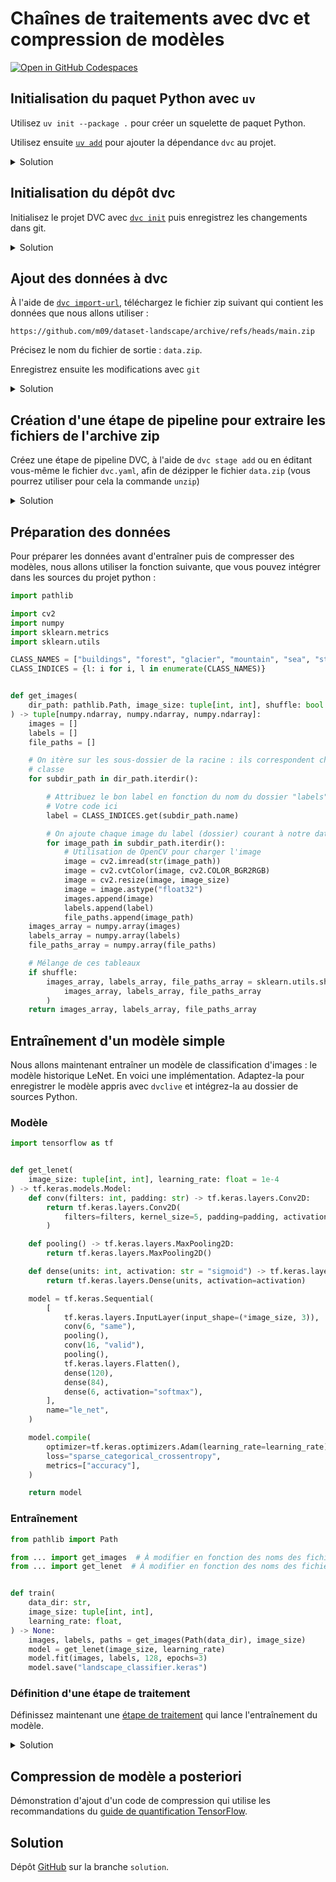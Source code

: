 # Chaînes de traitements avec dvc et compression de modèles

[![Open in GitHub Codespaces](https://github.com/codespaces/badge.svg)](https://codespaces.new/shuuchuu/compression)

## Initialisation du paquet Python avec `uv`

Utilisez `uv init --package .` pour créer un squelette de paquet Python.

Utilisez ensuite [`uv add`](https://docs.astral.sh/uv/concepts/projects/dependencies/#adding-dependencies) pour ajouter la dépendance `dvc` au projet.

<details><summary>Solution</summary>

    uv init --package .
    uv add dvc
</details>

## Initialisation du dépôt dvc

Initialisez le projet DVC avec [`dvc init`](https://dvc.org/doc/command-reference/init#init) puis enregistrez les changements dans git.

<details><summary>Solution</summary>

    dvc init
    git commit -m "Initialisation de DVC"
</details>

## Ajout des données à dvc

À l'aide de [`dvc import-url`](https://dvc.org/doc/command-reference/import-url), téléchargez le fichier zip suivant qui contient les données que nous allons utiliser&nbsp;:

    https://github.com/m09/dataset-landscape/archive/refs/heads/main.zip

Précisez le nom du fichier de sortie&nbsp;: `data.zip`.

Enregistrez ensuite les modifications avec `git`

<details><summary>Solution</summary>

    dvc import-url https://github.com/m09/dataset-landscape/archive/refs/heads/main.zip data.zip
    git add .gitignore data.zip.dvc

    git commit -m "Ajout des données"
</details>

## Création d'une étape de pipeline pour extraire les fichiers de l'archive zip

Créez une étape de pipeline DVC, à l'aide de `dvc stage add` ou en éditant vous-même le fichier `dvc.yaml`, afin de dézipper le fichier `data.zip` (vous pourrez utiliser pour cela la commande `unzip`)

<details><summary>Solution</summary>

    dvc stage add -n decompress -d data.zip -o dataset-landscape-main unzip data.zip
    dvc repro
    git add dvc.lock dvc.yaml .gitignore
    git commit -m "Ajout de l'étape de décompression"
</details>

## Préparation des données

Pour préparer les données avant d'entraîner puis de compresser des modèles, nous allons utiliser la fonction suivante, que vous pouvez intégrer dans les sources du projet python&nbsp;:

```python
import pathlib

import cv2
import numpy
import sklearn.metrics
import sklearn.utils

CLASS_NAMES = ["buildings", "forest", "glacier", "mountain", "sea", "street"]
CLASS_INDICES = {l: i for i, l in enumerate(CLASS_NAMES)}


def get_images(
    dir_path: pathlib.Path, image_size: tuple[int, int], shuffle: bool = True
) -> tuple[numpy.ndarray, numpy.ndarray, numpy.ndarray]:
    images = []
    labels = []
    file_paths = []

    # On itère sur les sous-dossier de la racine : ils correspondent chacun à une
    # classe
    for subdir_path in dir_path.iterdir():

        # Attribuez le bon label en fonction du nom du dossier "labels"
        # Votre code ici
        label = CLASS_INDICES.get(subdir_path.name)

        # On ajoute chaque image du label (dossier) courant à notre dataset
        for image_path in subdir_path.iterdir():
            # Utilisation de OpenCV pour charger l'image
            image = cv2.imread(str(image_path))
            image = cv2.cvtColor(image, cv2.COLOR_BGR2RGB)
            image = cv2.resize(image, image_size)
            image = image.astype("float32")
            images.append(image)
            labels.append(label)
            file_paths.append(image_path)
    images_array = numpy.array(images)
    labels_array = numpy.array(labels)
    file_paths_array = numpy.array(file_paths)

    # Mélange de ces tableaux
    if shuffle:
        images_array, labels_array, file_paths_array = sklearn.utils.shuffle(
            images_array, labels_array, file_paths_array
        )
    return images_array, labels_array, file_paths_array
```

## Entraînement d'un modèle simple

Nous allons maintenant entraîner un modèle de classification d'images&nbsp;: le modèle historique LeNet. En voici une implémentation. Adaptez-la pour enregistrer le modèle appris avec `dvclive` et intégrez-la au dossier de sources Python.

### Modèle

```python
import tensorflow as tf


def get_lenet(
    image_size: tuple[int, int], learning_rate: float = 1e-4
) -> tf.keras.models.Model:
    def conv(filters: int, padding: str) -> tf.keras.layers.Conv2D:
        return tf.keras.layers.Conv2D(
            filters=filters, kernel_size=5, padding=padding, activation="sigmoid"
        )

    def pooling() -> tf.keras.layers.MaxPooling2D:
        return tf.keras.layers.MaxPooling2D()

    def dense(units: int, activation: str = "sigmoid") -> tf.keras.layers.Dense:
        return tf.keras.layers.Dense(units, activation=activation)

    model = tf.keras.Sequential(
        [
            tf.keras.layers.InputLayer(input_shape=(*image_size, 3)),
            conv(6, "same"),
            pooling(),
            conv(16, "valid"),
            pooling(),
            tf.keras.layers.Flatten(),
            dense(120),
            dense(84),
            dense(6, activation="softmax"),
        ],
        name="le_net",
    )

    model.compile(
        optimizer=tf.keras.optimizers.Adam(learning_rate=learning_rate),
        loss="sparse_categorical_crossentropy",
        metrics=["accuracy"],
    )

    return model
```

### Entraînement

```python
from pathlib import Path

from ... import get_images  # À modifier en fonction des noms des fichiers créés
from ... import get_lenet  # À modifier en fonction des noms des fichiers créés


def train(
    data_dir: str,
    image_size: tuple[int, int],
    learning_rate: float,
) -> None:
    images, labels, paths = get_images(Path(data_dir), image_size)
    model = get_lenet(image_size, learning_rate)
    model.fit(images, labels, 128, epochs=3)
    model.save("landscape_classifier.keras")
```

### Définition d'une étape de traitement

Définissez maintenant une [étape de traitement](https://dvc.org/doc/command-reference/stage/add) qui lance l'entraînement du modèle.

<details><summary>Solution</summary>

Exemple, qui peut varier en fonction de l'organisation précise du code&nbsp;:

    dvc stage add -n train \
                  -d dataset-landscape-main/seg_train \
                  -d tp_compression \
                  -o landscape_classifier.keras \
                  tp-compression

    dvc repro
</details>

## Compression de modèle a posteriori

Démonstration d'ajout d'un code de compression qui utilise les recommandations du [guide de quantification TensorFlow](https://www.tensorflow.org/model_optimization/guide/quantization/post_training).

## Solution

Dépôt [GitHub](https://dagshub.com/m09/compression) sur la branche `solution`.
